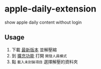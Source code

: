# apple-daily-extension

show apple daily content without login

## Usage

1. 下載 [最新版本](https://github.com/yezhi780625/apple-daily-extension/releases) 並解壓縮
2. 到 [擴充功能](chrome://extensions/) 打開 `開發人員模式`
3. 點 `載入未封裝項目` 選擇解壓的資料夾
